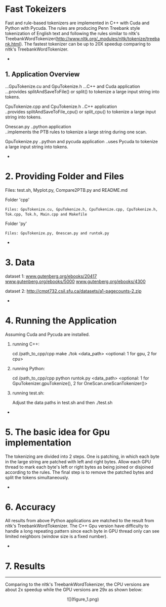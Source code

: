 # Fast Tokeizers
Fast and rule-based tokenizers are implemented in C++ with Cuda and Python with Pycuda. The rules are producing Penn Treebank style tokenization of English text and following the rules similar to nltk's TreebankWordTokenizer(http://www.nltk.org/_modules/nltk/tokenize/treebank.html). The fastest tokenizer can be up to 20X speedup comparing to nltk's TreebankWordTokenizer.

-
## 1. Application Overview
...GpuTokenize.cu and GpuTokenize.h
...C++ and Cuda application
...provides splitAndSaveToFile() or split() to tokenize a large input string into tokens.

CpuTokenize.cpp and CpuTokenize.h
..C++ application	
..provides splitAndSaveToFile_cpu() or split_cpu() to tokenize a large input string into tokens.

Onescan.py
..python application	
..implements the PTB rules to tokenize a large string during one scan.

GpuTokenize.py
..python and pycuda application
..uses Pycuda to tokenize a large input string into tokens.

-
# 2. Providing Folder and Files
Files: test.sh, Myplot.py, Compare2PTB.py and README.md

Folder 'cpp'

	Files: GpuTokenize.cu, GpuTokenize.h, CpuTokenize.cpp, CpuTokenize.h, Tok.cpp, Tok.h, Main.cpp and Makefile

Folder 'py'

	Files: GpuTokenize.py, Onescan.py and runtok.py

-
# 3. Data
dataset 1: www.gutenberg.org/ebooks/20417 www.gutenberg.org/ebooks/5000 www.gutenberg.org/ebooks/4300

dataset 2: http://cmpt732.csil.sfu.ca/datasets/a1-pagecounts-2.zip

-
# 4. Running the Application
Assuming Cuda and Pycuda are installed.

1) running C++:

	cd /path_to_cpp/cpp
	make
	./tok <data_path> <optional: 1 for gpu, 2 for cpu>

2) running Python:

	cd /path_to_cpp/cpp
	python runtok.py <data_path> <optional: 1 for GpuTokenizer.gpuTokenize(), 2 for OneScan.oneScanTokenizer()>

3) running test.sh:

	Adjust the data paths in test.sh and then 
	./test.sh

-
# 5. The basic idea for Gpu implementation
The tokenizing are divided into 2 steps. One is patching, in which each byte in the large string are patched with left and right bytes. Allow each GPU thread to mark each byte's left or right bytes as being joined or disjoined according to the rules.
The final step is to remove the patched bytes and split the tokens simultaneously.
 
-
# 6. Accuracy
All results from above Python applications are matched to the result from nltk's TreebankWordTokenizer. The C++ Gpu version have difficulty to handle a long repeating pattern since each byte in GPU thread only can see limited neighbors (window size is a fixed number).

-
# 7. Results
----------
Comparing to the nltk's TreebankWordTokenizer, the CPU versions are about 2x speedup while the GPU versions are 29x as shown below:

<p style="text-align:center">
![](figure_1.png)
</p>
